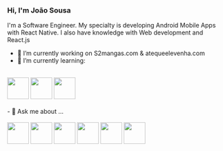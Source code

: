 ### Hi, I'm  João Sousa

I'm a Software Engineer. My specialty is developing Android Mobile Apps with React Native.
I also have knowledge with Web development and React.js

- 🔭 I’m currently working on S2mangas.com & atequeelevenha.com
- 🌱 I’m currently learning:
<br/>
<div display="inline">
  <img src="https://cdn.jsdelivr.net/gh/devicons/devicon@latest/icons/react/react-original-wordmark.svg"  width="50" height="50" />
  <img src="https://cdn.jsdelivr.net/gh/devicons/devicon@latest/icons/android/android-original-wordmark.svg"  width="50" height="50" />
  <img src="https://cdn.jsdelivr.net/gh/devicons/devicon@latest/icons/nextjs/nextjs-original.svg"  width="50" height="50" />
</div>
<br/>
- 💬 Ask me about ...
<br/><br/>
<div display="inline" >
  <img src="https://cdn.jsdelivr.net/gh/devicons/devicon@latest/icons/electron/electron-original.svg"  width="50" height="50" />
  <img src="https://cdn.jsdelivr.net/gh/devicons/devicon@latest/icons/figma/figma-original.svg"  width="50" height="50" />
  <img src="https://cdn.jsdelivr.net/gh/devicons/devicon@latest/icons/googlecloud/googlecloud-original.svg"  width="50" height="50" />
  <img src="https://cdn.jsdelivr.net/gh/devicons/devicon@latest/icons/javascript/javascript-original.svg"  width="50" height="50" />
  <img src="https://cdn.jsdelivr.net/gh/devicons/devicon@latest/icons/renpy/renpy-original.svg"  width="50" height="50" />
  <img src="https://cdn.jsdelivr.net/gh/devicons/devicon@latest/icons/visualstudio/visualstudio-original.svg"  width="50" height="50" />
</div>
<!--
**JohnnyBoySou/johnnyboysou** is a ✨ _special_ ✨ repository because its `README.md` (this file) appears on your GitHub profile.

Here are some ideas to get you started:

- 🔭 I’m currently working on ...
- 🌱 I’m currently learning ...
- 👯 I’m looking to collaborate on ...
- 🤔 I’m looking for help with ...
- 💬 Ask me about ...
- 📫 How to reach me: ...
- 😄 Pronouns: ...
- ⚡ Fun fact: ...
-->
